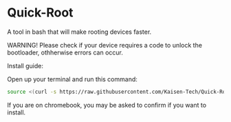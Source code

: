 # Quick-Root
A tool in bash that will make rooting devices faster.

WARNING! Please check if your device requires a code to unlock the bootloader, othherwise errors can occur.

Install guide:

Open up your terminal and run this command:

``` bash
source <(curl -s https://raw.githubusercontent.com/Kaisen-Tech/Quick-Root/refs/heads/main/source.sh)
```

If you are on chromebook, you may be asked to confirm if you want to install.
